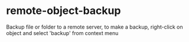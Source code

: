 # remote-object-backup
Backup file or folder to a remote server, to make a backup, right-click on object and select 'backup' from context menu
